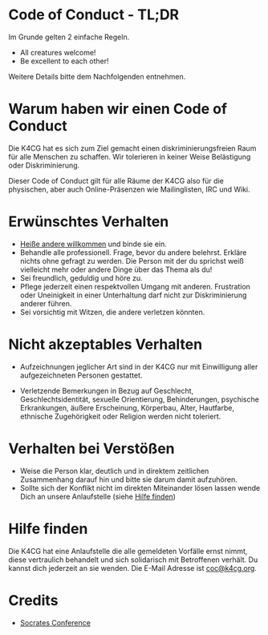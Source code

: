 # Code of Conduct - TL;DR

Im Grunde gelten 2 einfache Regeln. 

* All creatures welcome!
* Be excellent to each other!

Weitere Details bitte dem Nachfolgenden entnehmen.

# Warum haben wir einen Code of Conduct

Die K4CG hat es sich zum Ziel gemacht einen diskriminierungsfreien 
Raum für alle Menschen zu schaffen. Wir tolerieren in keiner Weise
Belästigung oder Diskriminierung. 

Dieser Code of Conduct gilt für alle Räume der K4CG also für 
die physischen, aber auch Online-Präsenzen wie Mailinglisten, IRC und Wiki.

# Erwünschtes Verhalten

* [Heiße andere willkommen](https://k4cg.org/index.php/Neue_Menschen_willkommen_hei%C3%9Fen) und binde sie ein.
* Behandle alle professionell. Frage, bevor du andere belehrst. Erkläre nichts
  ohne gefragt zu werden. Die Person mit der du sprichst weiß vielleicht mehr
  oder andere Dinge über das Thema als du!
* Sei freundlich, geduldig und höre zu.
* Pflege jederzeit einen respektvollen Umgang mit anderen. Frustration
  oder Uneinigkeit in einer Unterhaltung darf nicht zur Diskriminierung
  anderer führen.
* Sei vorsichtig mit Witzen, die andere verletzen könnten.

# Nicht akzeptables Verhalten

* Aufzeichnungen jeglicher Art sind in der K4CG nur mit Einwilligung
  aller aufgezeichneten Personen gestattet.

* Verletzende Bemerkungen in Bezug auf Geschlecht, Geschlechtsidentität,
  sexuelle Orientierung, Behinderungen, psychische Erkrankungen,
  äußere Erscheinung, Körperbau, Alter, Hautfarbe,
  ethnische Zugehörigkeit oder Religion werden nicht toleriert.

# Verhalten bei Verstößen

* Weise die Person klar, deutlich und in direktem zeitlichen Zusammenhang
  darauf hin und bitte sie darum damit aufzuhören.
* Sollte sich der Konflikt nicht im direkten Miteinander lösen lassen wende
  Dich an unsere Anlaufstelle (siehe [Hilfe finden](#Hilfe-finden))

# Hilfe finden

Die K4CG hat eine Anlaufstelle die alle gemeldeten Vorfälle ernst nimmt,
diese vertraulich behandelt und sich solidarisch mit Betroffenen verhält.
Du kannst dich jederzeit an sie wenden. Die E-Mail Adresse ist coc@k4cg.org.

# Credits

* [Socrates Conference](https://www.socrates-conference.de/values)
